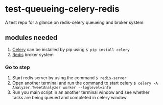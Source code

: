 # test-queueing-celery-redis
A test repo for a glance on redis-celery queueing and broker system

## modules needed
1.	[Celery](http://docs.celeryproject.org/en/latest/index.html) can be installed by pip using 
		`$ pip install celery`
2.	[Redis](https://redis.io/download) broker system

### Go to step
1.	Start redis server by using the command 
		`$ redis-server`
2.	Open another terminal and run the command to start celery 
		`$ celery -A Analyzer.TweetAnalyzer worker --loglevel=info`
3.	Run you main script in an another terminal window and see whether tasks are being queued and completed in celery window
